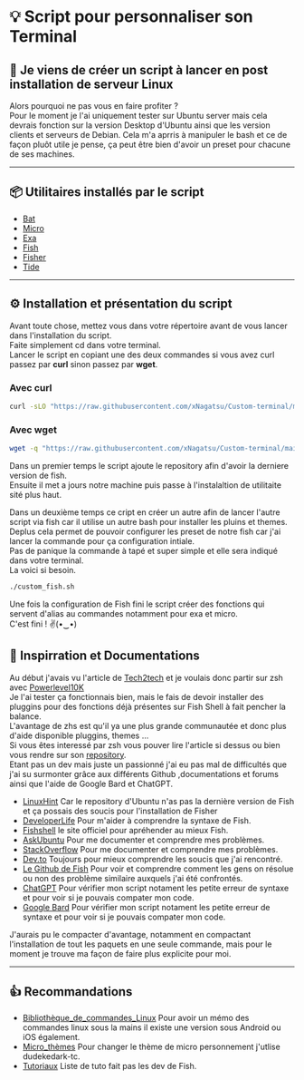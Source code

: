 # 💡 Script pour personnaliser son Terminal

## 🤔 Je viens de créer un script à lancer en post installation de serveur Linux

Alors pourquoi ne pas vous en faire profiter ?  
Pour le moment je l'ai uniquement tester sur Ubuntu server mais cela devrais fonction sur la version Desktop d'Ubuntu ainsi que les version clients et serveurs de Debian.
Cela m'a aprris à manipuler le bash et ce de façon pluôt utile je pense, ça peut être bien d'avoir un preset pour chacune de ses machines.  

------------------

## 📦 Utilitaires installés par le script  

* [Bat](https://github.com/sharkdp/bat)  
* [Micro](https://github.com/zyedidia/micro)  
* [Exa](https://github.com/ogham/exa)  
* [Fish](https://github.com/fish-shell/fish-shell)  
* [Fisher](https://github.com/jorgebucaran/fisher)  
* [Tide](https://github.com/IlanCosman/tide)  

------------------

## ⚙️ Installation et présentation du script  

Avant toute chose, mettez vous dans votre répertoire avant de vous lancer dans l'installation du script.  
Faite simplement cd dans votre terminal.  
Lancer le script en copiant une des deux commandes si vous avez curl passez par **curl** sinon passez par **wget**.  

### Avec curl

``` bash
curl -sLO "https://raw.githubusercontent.com/xNagatsu/Custom-terminal/main/Custom_Utils.sh" && chmod +x Custom_Utils.sh && ./Custom_Utils.sh  
```

### Avec wget

``` bash
wget -q "https://raw.githubusercontent.com/xNagatsu/Custom-terminal/main/Custom_Utils.sh" && chmod +x Custom_Utils.sh && ./Custom_Utils.sh   
```

Dans un premier temps le script ajoute le repository afin d'avoir la derniere version de fish.  
Ensuite il met a jours notre machine puis passe à l'instalaltion de utilitaite sité plus haut.  

Dans un deuxième temps ce cript en créer un autre afin de lancer l'autre script via fish car il utilise un autre bash pour installer les pluins et themes.  
Deplus cela permet de pouvoir configurer les preset de notre fish car j'ai lancer la commande pour ça configuration intiale.  
Pas de panique la commande à tapé et super simple et elle sera indiqué dans votre terminal.  
La voici si besoin.

``` bash
./custom_fish.sh  
```

Une fois la configuration de Fish fini le script créer des fonctions qui servent d'alias au commandes notamment pour exa et micro.  
C'est fini !   ✌️(•‿•)  

## 📄 Inspirration  et Documentations  

Au début j'avais vu l'article de [Tech2tech](https://www.tech2tech.fr/mon-terminal-ideal/#Shell) et je voulais donc partir sur zsh avec [Powerlevel10K](https://github.com/romkatv/powerlevel10k)  
Je l'ai tester ça fonctionnais bien, mais le fais de devoir installer des pluggins pour des fonctions déjà présentes sur Fish Shell à fait pencher la balance.  
L'avantage de zhs est qu'il ya une plus grande communautée et donc plus d'aide disponible pluggins, themes ...  
Si vous êtes interessé par zsh vous pouver lire l'article si dessus ou bien vous rendre sur son [repository](https://github.com/PAPAMICA/terminal).  
Etant pas un dev mais juste un passionné j'ai eu pas mal de difficultés que j'ai su surmonter grâce aux différents Github ,documentations et forums ainsi que l'aide de Google Bard et ChatGPT.  

* [LinuxHint](https://linuxhint.com/install_fish_shell_linux/) Car le repository d'Ubuntu n'as pas la dernière version de Fish et ça possais des soucis pour l'installation de Fisher  
* [DeveloperLife](https://developerlife.com/2021/01/19/fish-scripting-manual/) Pour m'aider à comprendre la syntaxe de Fish.  
* [Fishshell](https://fishshell.com/docs/current/index.html) le site officiel pour apréhender au mieux Fish.  
* [AskUbuntu](https://askubuntu.com) Pour me documenter et comprendre mes problèmes.  
* [StackOverflow](https://stackoverflow.com/questions) Pour me documenter et comprendre mes problèmes.  
* [Dev.to](https://dev.to/) Toujours pour mieux comprendre les soucis que j'ai rencontré.  
* [Le Github de Fish](https://github.com/fish-shell/fish-shell/issues/) Pour voir et comprendre comment les gens on résolue ou non des problème similaire auxquels j'ai été confrontés.  
* [ChatGPT](https://chat.openai.com) Pour vérifier mon script notament les petite erreur de syntaxe et pour voir si je pouvais compater mon code.  
* [Google Bard](https://bard.google.com) Pour vérifier mon script notament les petite erreur de syntaxe et pour voir si je pouvais compater mon code.  

J'aurais pu le compacter d'avantage, notamment en compactant l'installation de tout les paquets en une seule commande, mais pour le moment je trouve ma façon de faire plus explicite pour moi.  

------------------

## 👍 Recommandations

* [Bibliothèque_de_commandes_Linux](https://linuxcommandlibrary.com/) Pour avoir un mémo des commandes linux sous la mains il existe une version sous Android ou iOS également.  
* [Micro_thèmes](https://github.com/zyedidia/micro/blob/master/runtime/help/colors.md) Pour changer le thème de micro personnement j'utlise dudekedark-tc.  
* [Tutoriaux](https://fishshell.com/docs/current/tutorial.html) Liste de tuto fait pas les dev de Fish.  
